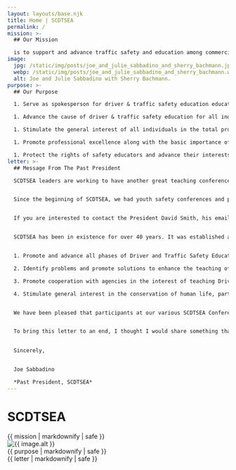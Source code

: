 ```yaml
---
layout: layouts/base.njk
title: Home | SCDTSEA
permalink: /
mission: >-
  ## Our Mission

  is to support and advance traffic safety and education among commercial and public driving schools. The members work together to promote solutions and laws related to driver safety and education.
image:
  jpg: /static/img/posts/joe_and_julie_sabbadino_and_sherry_bachmann.jpg
  webp: /static/img/posts/joe_and_julie_sabbadino_and_sherry_bachmann.webp
  alt: Joe and Julie Sabbadino with Sherry Bachmann.
purpose: >-
  ## Our Purpose

  1. Serve as spokesperson for driver & traffic safety education educators in South Carolina

  1. Advance the cause of driver & traffic safety education for all individuals.

  1. Stimulate the general interest of all individuals in the total program of driver & traffic safety through a wide variety of informative resources.

  1. Promote professional excellence along with the basic importance of the safety educator in the learning process.

  1. Protect the rights of safety educators and advance their interests and welfare.
letter: >-
  ## Message From The Past President

  SCDTSEA leaders are working to have another great teaching conference. DOE used to have education workshops, but now such belongs to the SCDTSEA Conference. It will be held at the Criminal Justice Academy in Columbia. The theme is &ldquo;14 hours Plus&rdquo;. Please mark November 17 for this. To register, please fill out and send in a [conference registration form](/static/img/pdf/2023%20SCDTSEA%20Conference%20Registration%20Form.pdf). If you are interested in joining SCDTSEA, but won't be able to make it to the conference this year, use the [general SCDTSEA membership form](/static/img/pdf/2023%20SCDTSEA%20Membership%20Application.pdf).


  Since the beginning of SCDTSEA, we had youth safety conferences and poster contests. No longer youth safety conferences, but we still have the yearly poster contests. [See this flyer for this year's poster contest details](/static/img/pdf/2023%20poster%20contest%20details.pdf).


  If you are interested to contact the President David Smith, his email is [cda3110@yahoo.com](mailto:cda3110@yahoo.com). The email for our President-Elect Robert Suggs is [championshipdriving@gmail.com](mailto:championshipdriving@gmail.com).


  SCDTSEA has been in existence for over 40 years. It was established as a partner of the American Driver and Traffic Safety Education Association (ADTSEA) to:


  1. Promote and advance all phases of Driver and Traffic Safety Education in South Carolina.

  2. Identify problems and promote solutions to enhance the teaching of Driver and Traffic Safety Education.

  3. Promote cooperation with agencies in the interest of teaching Driver and Traffic Safety in the state of South Carolina.

  4. Stimulate general interest in the conservation of human life, particularly as it relates to vehicular and pedestrian safety in South Carolina.


  We have been pleased that participants at our various SCDTSEA Conferences have consisted mainly of South Carolina teachers/instructors (high schools and commercial schools), business and industrial leaders, representatives from government agencies from South Carolina and from neighboring states who support driver education and traffic safety. Hope you will be able to make our November 17, 2023 conference!


  To bring this letter to an end, I thought I would share something that I am now using in my teaching that may also be of interest for your use. I have recently been convinced that most people tailgate because they don't realize the braking and following distances involved to stop. [The recent study I have done about this is here](/static/img/pdf/Braking%20and%20Following%20Distances.pdf), hoping that some of it might also be of use to your students.

  
  Sincerely,


  Joe Sabbadino

  *Past President, SCDTSEA*
---
```

<h1>SCDTSEA</h1>
<article>
  {{ mission | markdownify | safe }}
</article>

<div class="img-container center large float-right">
  <picture>
    <source type="image/webp" srcset="{{ image.webp }}" />
    <img type="image/jpeg" src="{{ image.jpg }}" alt="{{ image.alt }}" class="border" />
  </picture>
</div>

<article>
  {{ purpose | markdownify | safe }}
</article>

<article>
  {{ letter | markdownify | safe }}
</article>